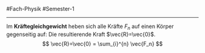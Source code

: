#Fach-Physik  #Semester-1

---

Im **Kräftegleichgewicht** heben sich alle Kräfte $F_n$ auf einen Körper gegenseitig auf: Die resultierende Kraft $\vec{R}=\vec{0}$.
$$
\vec{R}=\vec{0} = \sum_{i}^{n} \vec{F_n}
$$